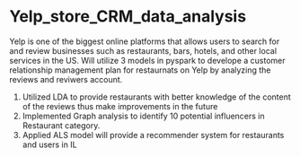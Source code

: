 # Yelp_store_CRM_data_analysis
Yelp is one of the biggest online platforms that allows users to search for and review businesses such as restaurants, bars, hotels, and other local services in the US.
Will utilize 3 models in pyspark to develope a customer relationship management plan for restaurnats on Yelp by analyzing the reviews and reviwers account.

1. Utilized LDA to provide restaurants with better knowledge of the content of the reviews thus make improvements in the future
2. Implemented Graph analysis to identify 10 potential influencers in Restaurant category.
3. Applied ALS model will provide a recommender system for restaurants and users in IL
 
